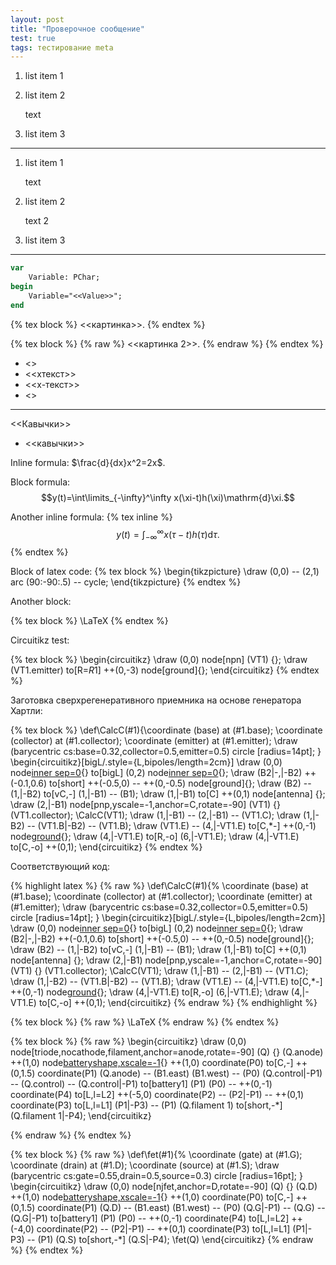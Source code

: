```yaml
---
layout: post
title: "Проверочное сообщение"
test: true
tags: тестирование meta
---
```


1. list item 1
2. list item 2

   text
3. list item 3

-----------

1. list item 1
   
   text
2. list item 2
   
   text 2
3. list item 3

-------------

```pascal
var
    Variable: PChar;
begin
    Variable="<<Value>>";
end
```

{% tex block %}
<<картинка>>.
{% endtex %}

{% tex block %}
{% raw %}
<<картинка 2>>.
{% endraw %}
{% endtex %}

* <<fork>>
* <<xтекст>>
* <<x-текст>>
* <<x-text>>

--------------

<<Кавычки>>

* <<кавычки>>

Inline formula: $\frac{d}{dx}x^2=2x$.

Block formula: $$y(t)=\int\limits_{-\infty}^\infty x(\xi-t)h(\xi)\mathrm{d}\xi.$$

Another inline formula: {% tex inline %}$$y(t)=\int_{-\infty}^\infty 
x(\tau-t)h(\tau)\mathrm{d}\tau.$${% endtex %}

Block of latex code: {% tex block %}
\begin{tikzpicture}
    \draw (0,0) -- (2,1) arc (90:-90:.5) -- cycle;
\end{tikzpicture}
{% endtex %}

Another block:

{% tex block %}
\LaTeX
{% endtex %}

Circuitikz test:

{% tex block %}
\begin{circuitikz}
    \draw (0,0) node[npn] (VT1) {};
    \draw (VT1.emitter) to[R=$R1$] ++(0,-3) node[ground]{};
\end{circuitikz}
{% endtex %}

Заготовка сверхрегенеративного приемника на основе генератора Хартли:

{% tex block %}
\def\CalcC(#1){\coordinate (base) at (#1.base);
\coordinate (collector) at (#1.collector);
\coordinate (emitter) at (#1.emitter);
\draw (barycentric cs:base=0.32,collector=0.5,emitter=0.5) circle [radius=14pt];
}
\begin{circuitikz}[bigL/.style={L,bipoles/length=2cm}]
    \draw (0,0) node[inner sep=0](B2){} to[bigL] (0,2) node[inner sep=0](B1){};
    \draw (B2|-,|-B2) ++(-0.1,0.6) to[short] ++(-0.5,0) -- ++(0,-0.5) node[ground]{};
    \draw (B2) -- (1,|-B2) to[vC,*-*] (1,|-B1) -- (B1);
    \draw (1,|-B1) to[C] ++(0,1) node[antenna] {};
    \draw (2,|-B1) node[pnp,yscale=-1,anchor=C,rotate=-90] (VT1) {} (VT1.collector);
    \CalcC(VT1);
    \draw (1,|-B1) -- (2,|-B1) -- (VT1.C);
    \draw (1,|-B2) -- (VT1.B|-B2) -- (VT1.B);
    \draw (VT1.E) -- (4,|-VT1.E) to[C,*-] ++(0,-1) node[ground](){};
    \draw (4,|-VT1.E) to[R,-o] (6,|-VT1.E);
    \draw (4,|-VT1.E) to[C,-o] ++(0,1);
\end{circuitikz}
{% endtex %}

Соответствующий код:

{% highlight latex %}
{% raw %}
\def\CalcC(#1){%
\coordinate (base) at (#1.base);
\coordinate (collector) at (#1.collector);
\coordinate (emitter) at (#1.emitter);
\draw (barycentric cs:base=0.32,collector=0.5,emitter=0.5) circle [radius=14pt];
}
\begin{circuitikz}[bigL/.style={L,bipoles/length=2cm}]
    \draw (0,0) node[inner sep=0](B2){} to[bigL] (0,2) node[inner sep=0](B1){};
    \draw (B2|-,|-B2) ++(-0.1,0.6) to[short] ++(-0.5,0) -- ++(0,-0.5) node[ground]{};
    \draw (B2) -- (1,|-B2) to[vC,*-*] (1,|-B1) -- (B1);
    \draw (1,|-B1) to[C] ++(0,1) node[antenna] {};
    \draw (2,|-B1) node[pnp,yscale=-1,anchor=C,rotate=-90] (VT1) {} (VT1.collector);
    \CalcC(VT1);
    \draw (1,|-B1) -- (2,|-B1) -- (VT1.C);
    \draw (1,|-B2) -- (VT1.B|-B2) -- (VT1.B);
    \draw (VT1.E) -- (4,|-VT1.E) to[C,*-] ++(0,-1) node[ground](){};
    \draw (4,|-VT1.E) to[R,-o] (6,|-VT1.E);
    \draw (4,|-VT1.E) to[C,-o] ++(0,1);
\end{circuitikz}
{% endraw %}
{% endhighlight %}

{% tex block %}
{% raw %}
\LaTeX
{% endraw %}
{% endtex %}

{% tex block %}
{% raw %}
\begin{circuitikz}
    \draw (0,0) node[triode,nocathode,filament,anchor=anode,rotate=-90] (Q) {}
        (Q.anode) ++(1,0) node[batteryshape,xscale=-1](B1){} ++(1,0)
        coordinate(P0) to[C,*-*] ++(0,1.5) coordinate(P1)
        (Q.anode) -- (B1.east) (B1.west) -- (P0)
        (Q.control|-P1) -- (Q.control) -- (Q.control|-P1) to[battery1] (P1)
        (P0) -- ++(0,-1) coordinate(P4) to[L,l=L2] ++(-5,0) coordinate(P2)
        -- (P2|-P1) -- ++(0,1) coordinate(P3) to[L,l=L1] (P1|-P3) -- (P1)
        (Q.filament 1) to[short,-*] (Q.filament 1|-P4);
\end{circuitikz}

{% endraw %}
{% endtex %}

{% tex block %}
{% raw %}
\def\fet(#1){%
\coordinate (gate) at (#1.G);
\coordinate (drain) at (#1.D);
\coordinate (source) at (#1.S);
\draw (barycentric cs:gate=0.55,drain=0.5,source=0.3) circle [radius=16pt];
}
\begin{circuitikz}
    \draw (0,0) node[njfet,anchor=D,rotate=-90] (Q) {}
        (Q.D) ++(1,0) node[batteryshape,xscale=-1](B1){} ++(1,0)
        coordinate(P0) to[C,*-*] ++(0,1.5) coordinate(P1)
        (Q.D) -- (B1.east) (B1.west) -- (P0)
        (Q.G|-P1) -- (Q.G) -- (Q.G|-P1) to[battery1] (P1)
        (P0) -- ++(0,-1) coordinate(P4) to[L,l=L2] ++(-4,0) coordinate(P2)
        -- (P2|-P1) -- ++(0,1) coordinate(P3) to[L,l=L1] (P1|-P3) -- (P1)
        (Q.S) to[short,-*] (Q.S|-P4);
    \fet(Q)
\end{circuitikz}
{% endraw %}
{% endtex %}
